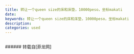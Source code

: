```yaml
---
title: 转让一个queen size的床和床垫，10000peso，坐标makati
date: 
keywords: 转让一个queen size的床和床垫，10000peso，坐标makati
description: 
categories: used
---
```

<td class="t_f" id="postmessage_2737646">

<img alt="" border="0" class="zoom" data-cf-modified-12c23da12c9961f3a98ce1d3-="" file="http://www.flw.ph/data/appbyme/upload/image/201901/19/3QZOW3z1lSOR.jpg" id="aimg_lO35e" lazyloadthumb="1" onclick="" onmouseover="" src="http://www.flw.ph/data/appbyme/upload/image/201901/19/3QZOW3z1lSOR.jpg"/><br/>
</td>
###### 转载自[菲龙网]